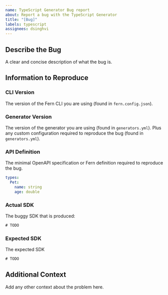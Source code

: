 ```yaml
---
name: TypeScript Generator Bug report
about: Report a bug with the TypeScript Generator
title: "[Bug]"
labels: typescript
assignees: dsinghvi
---
```


## Describe the Bug

A clear and concise description of what the bug is.

## Information to Reproduce

### CLI Version

The version of the Fern CLI you are
using (found in `fern.config.json`).

### Generator Version

The version of the generator you are using (found in `generators.yml`). Plus any custom configuration required to reproduce the bug (found in `generators.yml`).

### API Definition

The minimal OpenAPI specification or Fern definition required to reproduce the bug.

```yaml
types:
  Pet:
    name: string
    age: double
```

### Actual SDK

The buggy SDK that is produced:

```typescript
# TODO
```

### Expected SDK

The expected SDK

```typescript
# TODO
```

## Additional Context

Add any other context about the problem here.
